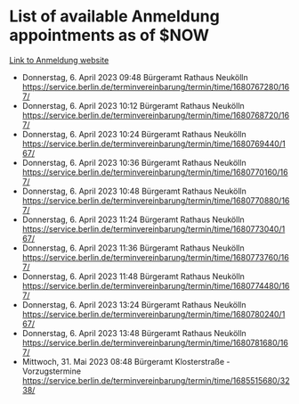 # List of available Anmeldung appointments as of $NOW
[Link to Anmeldung website](https://service.berlin.de/terminvereinbarung/termin/tag.php?termin=1&anliegen[]=120686&dienstleisterlist=122210,122217,327316,122219,327312,122227,327314,122231,327346,122243,327348,122254,122252,329742,122260,329745,122262,329748,122271,327278,122273,327274,122277,327276,330436,122280,327294,122282,327290,122284,327292,122291,327270,122285,327266,122286,327264,122296,327268,150230,329760,122297,327286,122294,327284,122312,329763,122314,329775,122304,327330,122311,327334,122309,327332,317869,122281,327352,122279,329772,122283,122276,327324,122274,327326,122267,329766,122246,327318,122251,327320,122257,327322,122208,327298,122226,327300&herkunft=http%3A%2F%2Fservice.berlin.de%2Fdienstleistung%2F120686%2F)
- Donnerstag, 6. April 2023 09:48 Bürgeramt Rathaus Neukölln https://service.berlin.de/terminvereinbarung/termin/time/1680767280/167/
- Donnerstag, 6. April 2023 10:12 Bürgeramt Rathaus Neukölln https://service.berlin.de/terminvereinbarung/termin/time/1680768720/167/
- Donnerstag, 6. April 2023 10:24 Bürgeramt Rathaus Neukölln https://service.berlin.de/terminvereinbarung/termin/time/1680769440/167/
- Donnerstag, 6. April 2023 10:36 Bürgeramt Rathaus Neukölln https://service.berlin.de/terminvereinbarung/termin/time/1680770160/167/
- Donnerstag, 6. April 2023 10:48 Bürgeramt Rathaus Neukölln https://service.berlin.de/terminvereinbarung/termin/time/1680770880/167/
- Donnerstag, 6. April 2023 11:24 Bürgeramt Rathaus Neukölln https://service.berlin.de/terminvereinbarung/termin/time/1680773040/167/
- Donnerstag, 6. April 2023 11:36 Bürgeramt Rathaus Neukölln https://service.berlin.de/terminvereinbarung/termin/time/1680773760/167/
- Donnerstag, 6. April 2023 11:48 Bürgeramt Rathaus Neukölln https://service.berlin.de/terminvereinbarung/termin/time/1680774480/167/
- Donnerstag, 6. April 2023 13:24 Bürgeramt Rathaus Neukölln https://service.berlin.de/terminvereinbarung/termin/time/1680780240/167/
- Donnerstag, 6. April 2023 13:48 Bürgeramt Rathaus Neukölln https://service.berlin.de/terminvereinbarung/termin/time/1680781680/167/
- Mittwoch, 31. Mai 2023 08:48 Bürgeramt Klosterstraße - Vorzugstermine https://service.berlin.de/terminvereinbarung/termin/time/1685515680/3238/
